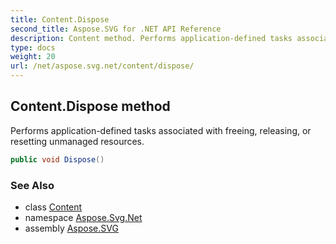 ```yaml
---
title: Content.Dispose
second_title: Aspose.SVG for .NET API Reference
description: Content method. Performs application-defined tasks associated with freeing releasing or resetting unmanaged resources
type: docs
weight: 20
url: /net/aspose.svg.net/content/dispose/
---
```

## Content.Dispose method

Performs application-defined tasks associated with freeing, releasing, or resetting unmanaged resources.

```csharp
public void Dispose()
```

### See Also

* class [Content](../)
* namespace [Aspose.Svg.Net](../../../aspose.svg.net/)
* assembly [Aspose.SVG](../../../)
